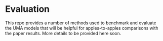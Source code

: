 # Evaluation

This repo provides a number of methods used to benchmark and evaluate the UMA models that will be helpful for apples-to-apples comparisons with the paper results. More details to be provided here soon. 